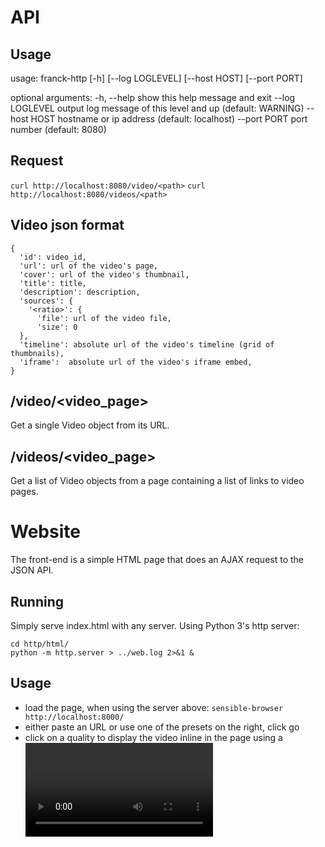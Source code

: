 # API

## Usage

usage: franck-http [-h] [--log LOGLEVEL] [--host HOST] [--port PORT]

optional arguments:
  -h, --help      show this help message and exit
  --log LOGLEVEL  output log message of this level and up (default: WARNING)
  --host HOST     hostname or ip address (default: localhost)
  --port PORT     port number (default: 8080)

## Request

```curl http://localhost:8080/video/<path>```
```curl http://localhost:8080/videos/<path>```

## Video json format

```
{
  'id': video_id,
  'url': url of the video's page,
  'cover': url of the video's thumbnail,
  'title': title,
  'description': description,
  'sources': {
    '<ratio>': {
      'file': url of the video file,
      'size': 0
  },
  'timeline': absolute url of the video's timeline (grid of thumbnails),
  'iframe':  absolute url of the video's iframe embed,
}
```

## /video/<video_page>

Get a single Video object from its URL.

## /videos/<video_page>

Get a list of Video objects from a page containing a list of links to video pages.

# Website

The front-end is a simple HTML page that does an AJAX request to the JSON API.

## Running

Simply serve index.html with any server. Using Python 3's http server:

```
cd http/html/
python -m http.server > ../web.log 2>&1 &
```

## Usage

- load the page, when using the server above: ```sensible-browser http://localhost:8000/```
- either paste an URL or use one of the presets on the right, click go
- click on a quality to display the video inline in the page using a <video> player, no ads
